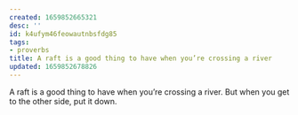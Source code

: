 ```yaml
---
created: 1659852665321
desc: ''
id: k4ufym46feowautnbsfdg85
tags:
- proverbs
title: A raft is a good thing to have when you’re crossing a river
updated: 1659852678826
---
```

   
A raft is a good thing to have when you’re crossing a river. But when you get to the other side, put it down.